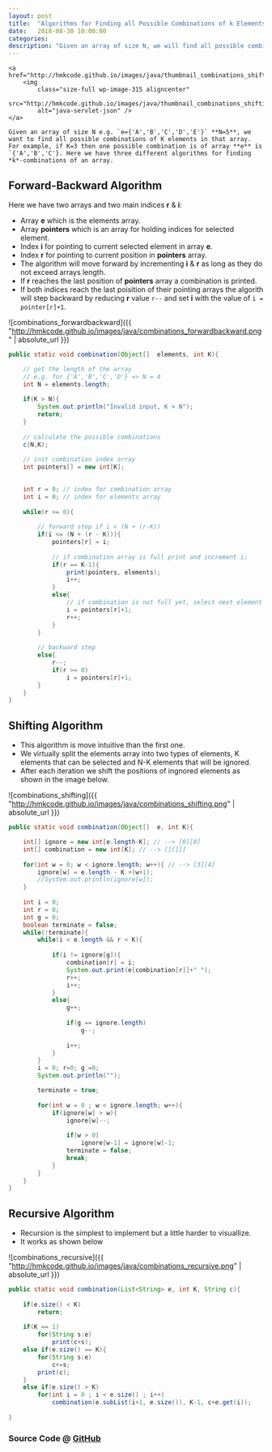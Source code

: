 ```yaml
---
layout: post
title:  "Algorithms for Finding all Possible Combinations of k Elements in an Array with Java Implementation"
date:   2018-08-30 10:00:00
categories: 
description: "Given an array of size N, we will find all possible combinations of k elements in that array using three different algorithms."
---
```


<p style="text-align: justify;">
	
	<a href="http://hmkcode.github.io/images/java/thumbnail_combinations_shifting.png">
		<img 
			class="size-full wp-image-315 aligncenter" 
			src="http://hmkcode.github.io/images/java/thumbnail_combinations_shifting.png" 
			alt="java-servlet-json" />
	</a>
	
	Given an array of size N e.g. `e={'A','B','C','D','E'}` **N=5**, we want to find all possible combinations of K elements in that array. For example, if K=3 then one possible combination is of array **e** is `{'A','B','C'}. Here we have three different algorithms for finding *k*-combinations of an array. 
	
</p>




## Forward-Backward Algorithm

Here we have two arrays and two main indices **r** & **i**:
- Array **e** which is the elements array.
- Array **pointers** which is an array for holding indices for selected element. 
- Index **i** for pointing to current selected element in array **e**.
- Index **r** for pointing to current position in **pointers** array.
- The algorithm will move forward by incrementing **i** & **r** as long as they do not exceed arrays length.
- If **r** reaches the last position of **pointers** array a combination is printed.
- If both indices reach the last poisition of their pointing arrays the algorith will step backward by reducing **r** value `r--` and set **i** with the value of `i = pointer[r]+1`.


![combinations_forwardbackward]({{ "http://hmkcode.github.io/images/java/combinations_forwardbackward.png" | absolute_url }})

```java
public static void combination(Object[]  elements, int K){

	// get the length of the array
	// e.g. for {'A','B','C','D'} => N = 4 
	int N = elements.length;
	
	if(K > N){
		System.out.println("Invalid input, K > N");
		return;
	}
	
	// calculate the possible combinations
	c(N,K);
	
	// init combination index array
	int pointers[] = new int[K];
	

	int r = 0; // index for combination array
	int i = 0; // index for elements array
	
	while(r >= 0){
	
		// forward step if i < (N + (r-K))
		if(i <= (N + (r - K))){
			pointers[r] = i;
				
			// if combination array is full print and increment i;
			if(r == K-1){
				print(pointers, elements);
				i++;				
			}
			else{
				// if combination is not full yet, select next element
				i = pointers[r]+1;
				r++;										
			}				
		}
		
		// backward step
		else{
			r--;
			if(r >= 0)
				i = pointers[r]+1;				
		}			
	}
}
```

## Shifting Algorithm

- This algorithm is move intuitive than the first one.
- We virtually split the elements array into two types of elements, K elements that can be selected and N-K elements that will be ignored. 
- After each iteration we shift the positions of ingnored elements as shown in the image below. 

![combinations_shifting]({{ "http://hmkcode.github.io/images/java/combinations_shifting.png" | absolute_url }})



```java
public static void combination(Object[]  e, int K){

	int[] ignore = new int[e.length-K]; // --> [0][0]
	int[] combination = new int[K]; // --> [][][]
	
	for(int w = 0; w < ignore.length; w++){ // --> [3][4]
		ignore[w] = e.length - K +(w+1);
		//System.out.println(ignore[w]);
	}
	
	int i = 0;
	int r = 0;
	int g = 0;
	boolean terminate = false;
	while(!terminate){    		
    	while(i < e.length && r < K){
    			
    		if(i != ignore[g]){
    			combination[r] = i;
    			System.out.print(e[combination[r]]+" ");
    			r++;
    			i++;
    		}
    		else{
    			g++;
    			
    			if(g == ignore.length)
    				g--;
    			
    			i++;
    		}
    	}
    	i = 0; r=0; g =0;
		System.out.println("");

    	terminate = true;
    	
    	for(int w = 0 ; w < ignore.length; w++){
    		if(ignore[w] > w){	    			
    			ignore[w]--;
    			
    			if(w > 0)
    				ignore[w-1] = ignore[w]-1;
    			terminate = false;
    			break;	    			
    		}
    	}
	}    		
}
```

## Recursive Algorithm

- Recursion is the simplest to implement but a little harder to visuallize.
- It works as shown below

![combinations_recursive]({{ "http://hmkcode.github.io/images/java/combinations_recursive.png" | absolute_url }})

```java
public static void combination(List<String> e, int K, String c){
	
	if(e.size() < K)
		return;
			
	if(K == 1)
		for(String s:e)
			print(c+s);
	else if(e.size() == K){
		for(String s:e)
			c+=s;
		print(c);
	}
	else if(e.size() > K)
		for(int i = 0 ; i < e.size() ; i++)
			combination(e.subList(i+1, e.size()), K-1, c+e.get(i));
		
}
```

### Source Code @ [GitHub](https://github.com/hmkcode/Java/blob/master/java-combinations)
